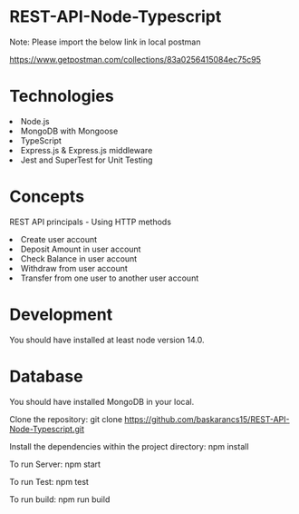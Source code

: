 # REST-API-Node-Typescript

Note: Please import the below link in local postman

https://www.getpostman.com/collections/83a0256415084ec75c95

# Technologies
<li>Node.js</li>
<li>MongoDB with Mongoose</li>
<li>TypeScript</li>
<li>Express.js & Express.js middleware</li>
<li>Jest and SuperTest for Unit Testing</li>

# Concepts

REST API principals - Using HTTP methods
<li>Create user account</li>
<li>Deposit Amount in user account</li>
<li>Check Balance in user account</li>
<li>Withdraw from user account</li>
<li>Transfer from one user to another user account</li>

# Development

You should have installed at least node version 14.0.

# Database

You should have installed MongoDB in your local.

Clone the repository:
git clone https://github.com/baskarancs15/REST-API-Node-Typescript.git

Install the dependencies within the project directory:
npm install

To run Server:
npm start

To run Test:
npm test

To run build:
npm run build
